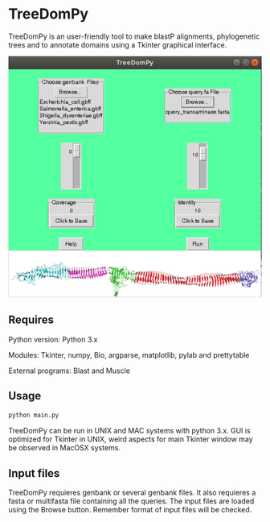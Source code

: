 # TreeDomPy
TreeDomPy is an user-friendly tool to make blastP alignments, phylogenetic trees and to annotate domains using a Tkinter graphical interface.

![alt text](https://raw.githubusercontent.com/Laura-Sierra/TreeDomPy/images/0_window.png)

## Requires
Python version: Python 3.x

Modules: Tkinter, numpy, Bio, argparse, matplotlib, pylab and prettytable

External programs: Blast and Muscle

## Usage

```sh
python main.py
```
TreeDomPy can be run in UNIX and MAC systems with python 3.x. GUI is optimized for Tkinter in UNIX, weird aspects for main Tkinter window may be observed in MacOSX systems.

## Input files
TreeDomPy requieres genbank or several genbank files. It also requieres a fasta or multifasta file containing all the queries. The input files are loaded using the Browse button. Remember format of input files will be checked.
